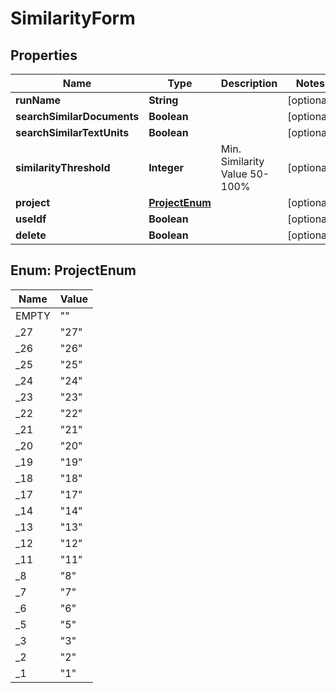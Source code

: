 

# SimilarityForm


## Properties

Name | Type | Description | Notes
------------ | ------------- | ------------- | -------------
**runName** | **String** |  |  [optional]
**searchSimilarDocuments** | **Boolean** |  |  [optional]
**searchSimilarTextUnits** | **Boolean** |  |  [optional]
**similarityThreshold** | **Integer** | Min. Similarity Value 50-100% |  [optional]
**project** | [**ProjectEnum**](#ProjectEnum) |  |  [optional]
**useIdf** | **Boolean** |  |  [optional]
**delete** | **Boolean** |  |  [optional]



## Enum: ProjectEnum

Name | Value
---- | -----
EMPTY | &quot;&quot;
_27 | &quot;27&quot;
_26 | &quot;26&quot;
_25 | &quot;25&quot;
_24 | &quot;24&quot;
_23 | &quot;23&quot;
_22 | &quot;22&quot;
_21 | &quot;21&quot;
_20 | &quot;20&quot;
_19 | &quot;19&quot;
_18 | &quot;18&quot;
_17 | &quot;17&quot;
_14 | &quot;14&quot;
_13 | &quot;13&quot;
_12 | &quot;12&quot;
_11 | &quot;11&quot;
_8 | &quot;8&quot;
_7 | &quot;7&quot;
_6 | &quot;6&quot;
_5 | &quot;5&quot;
_3 | &quot;3&quot;
_2 | &quot;2&quot;
_1 | &quot;1&quot;



